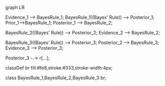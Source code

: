 graph LR

Evidence_1 --> BayesRule_1;
BayesRule_1((Bayes' Rule)) --> Posterior_1;
Prior_1-->BayesRule_1;
Posterior_1 --> BayesRule_2;

BayesRule_2((Bayes' Rule)) --> Posterior_2;
Evidence_2 --> BayesRule_2;


BayesRule_3((Bayes' Rule)) --> Posterior_3;
Posterior_2 --> BayesRule_3;
Evidence_3 --> Posterior_3;

Posterior_3 -.-> r[...];

 classDef br fill:#fe8,stroke:#333,stroke-width:4px;

class BayesRule_1,BayesRule_2,BayesRule_3 br;


